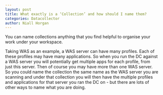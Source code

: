 ```yaml
---
layout: post
title: What exactly is a ‘Collection’ and how should I name them?
categories: Datacollector
author: Niall Horgan
---
```

You can name collections anything that you find helpful to organise your work under your workspace. 

Taking WAS as an example, a WAS server can have many profiles. Each of these profiles may have many applications. So when you run the DC against a WAS server you will potentially get multiple apps for each profile, from just this server. Then of course you may have more than one WAS server. So you could name the collection the same name as the WAS server you are scanning and under that collection you will then have the multiple profiles and applications for that server you ran the DC on - but there are lots of other ways to name what you are doing.
